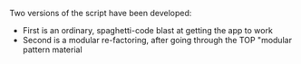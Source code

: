 Two versions of the script have been developed:

- First is an ordinary, spaghetti-code blast at getting the app to work
- Second is a modular re-factoring, after going through the TOP "modular pattern material